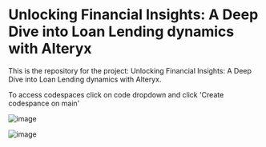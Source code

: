 # Unlocking Financial Insights: A Deep Dive into Loan Lending dynamics with Alteryx

This is the repository for the project: Unlocking Financial Insights: A Deep Dive into Loan Lending dynamics with Alteryx.




 To access codespaces click on code dropdown and click 'Create codespance on main' 




 ![image](https://skillwallet.s3.ap-south-1.amazonaws.com/skiwallet_assets/Code+dropdown+button.png) 



 ![image](https://skillwallet.s3.ap-south-1.amazonaws.com/skiwallet_assets/Codespace+button.png)